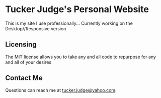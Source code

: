 # Tucker Judge's Personal Website
This is my site I use professionally... Currently working on the Desktop//Responsive version
## Licensing
The MIT license allows you to take any and all code to repurpose for any and all of your desires
## Contact Me
Questions can reach me at tucker.judge@yahoo.com.
